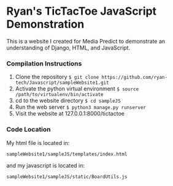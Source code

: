 # Ryan's TicTacToe JavaScript Demonstration
This is a website I created for Media Predict to demonstrate an understanding of Django, HTML, and JavaScript.

### Compilation Instructions
1. Clone the repository `$ git clone https://github.com/ryan-tech/Javascript/sampleWebsite1.git`
2. Activate the python virtual environment `$ source /path/to/virtualenv/bin/activate`
3. cd to the website directory `$ cd sampleJS`
4. Run the web server `$ python3 manage.py runserver`
5. Visit the website at 127.0.0.1:8000/tictactoe

### Code Location
My html file is located in:

`sampleWebsite1/sampleJS/templates/index.html` 

and my javascript is located in:

`sampleWebsite1/sampleJS/static/BoardUtils.js`
